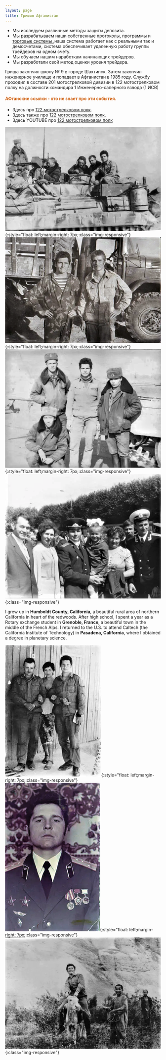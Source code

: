 ```yaml
---
layout: page
title: Гришин Афганистан
---
```


- Мы исследуем различные методы защиты депозита.
- Мы разрабатываем наши собственные протоколы, программы и [торговые системы ](https://alfrxbot.github.io/systems),наша система работает как с реальными так и демосчетами, система обеспечивает удаленную работу группы трейдеров на одном счету.
- Мы обучаем нашим наработкам начинающих трейдеров.  
- Мы разработали свой метод оценки уровня трейдера.

Гриша закончил школу № 9 в городе Шахтинск. Затем закончил инженерное училище и попадает в Афганистан в 1985 году. Службу проходил в составе 201 мотострелковой дивизии в 122 мотострелковом полку на должности командира 1 Инженерно-саперного взвода (1 ИСВ)

#### <span style="color:chocolate">АФганские ссылки - кто не знает про эти события.</span>

- Здесь  про [122 мотострелковом полк](https://www.bmpvsu.ru/122_msp.php).
- Здесь также про [122 мотострелковом полк](http://kunduz.ru/istoriya_podrazdeleniya43).
- Здесь YOUTUBE про [122 мотострелковом полк](https://www.youtube.com/watch?v=prVFn9JpbP8)

![humboldt](assets/photo_GR/grisha-afgan/image1.png){:style="float: left;margin-right: 7px;:class="img-responsive"}
![grenoble](assets/photo_GR/grisha-afgan/image6.png){:style="float: left;margin-right: 7px;:class="img-responsive"}
![caltech](assets/photo_GR/grisha-afgan/image3.png){:style="float: left;margin-right: 7px;:class="img-responsive"}
![ucl](assets/photo_GR/grisha-afgan/image4.png){:class="img-responsive"}

I grew up in **Humboldt County, California**, a beautiful rural area of northern California in heart of the redwoods. After high school, I spent a year as a Rotary exchange student in **Grenoble, France**, a beautiful town in the middle of the French Alps. I returned to the U.S. to attend Caltech (the California Institute of Technology) in **Pasadena, California**, where I obtained a degree in planetary science. 

![cycling](assets/photo_GR/grisha-afgan/image5.png){:style="float: left;margin-right: 7px;:class="img-responsive"}
![diving](assets/photo_GR/grisha-afgan/image8.png){:style="float: left;margin-right: 7px;:class="img-responsive"}
![kangaroo](assets/photo_GR/grisha-afgan/image7.png){:class="img-responsive"}

